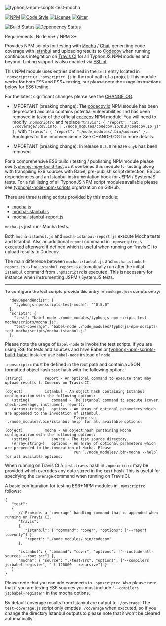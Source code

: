 ![typhonjs-npm-scripts-test-mocha](https://i.imgur.com/2mhnLT8.png)

[![NPM](https://img.shields.io/npm/v/typhonjs-npm-scripts-test-mocha.svg?label=npm)](https://www.npmjs.com/package/typhonjs-npm-scripts-test-mocha)
[![Code Style](https://img.shields.io/badge/code%20style-allman-yellowgreen.svg?style=flat)](https://en.wikipedia.org/wiki/Indent_style#Allman_style)
[![License](https://img.shields.io/badge/license-MPLv2-yellowgreen.svg?style=flat)](https://github.com/typhonjs-node-npm-scripts/typhonjs-npm-scripts-test-mocha/blob/master/LICENSE)
[![Gitter](https://img.shields.io/gitter/room/typhonjs/TyphonJS.svg)](https://gitter.im/typhonjs/TyphonJS)

[![Build Status](https://travis-ci.org/typhonjs-node-npm-scripts/typhonjs-npm-scripts-test-mocha.svg?branch=master)](https://travis-ci.org/typhonjs-node-npm-scripts/typhonjs-npm-scripts-test-mocha)
[![Dependency Status](https://www.versioneye.com/user/projects/56e5a053df573d0043113afe/badge.svg?style=flat)](https://www.versioneye.com/user/projects/56e5a053df573d0043113afe)

Requirements: Node v5+ / NPM 3+

Provides NPM scripts for testing with [Mocha](https://mochajs.org/) / [Chai](http://chaijs.com/), generating code coverage with [Istanbul](https://gotwarlost.github.io/istanbul/) and uploading results to [Codecov](https://codecov.io/) when running continuous integration on [Travis CI](https://travis-ci.org/) for all TyphonJS NPM modules and beyond. Linting support is also enabled via [ESLint](http://eslint.org/).

This NPM module uses entries defined in the `test` entry located in `.npmscriptrc` or `.npmscriptrc.js` in the root path of a project. This module works for both ES5 and ES6+ testing, but please note the usage instructions below for ES6 testing.

For the latest significant changes please see the [CHANGELOG](https://github.com/typhonjs-node-npm-scripts/typhonjs-npm-scripts-test-mocha/blob/master/CHANGELOG.md).

- IMPORTANT (breaking change): The [codecov.io](https://github.com/cainus/codecov.io) NPM module has been deprecated and also contains potential vulnerabilities and has been removed in favor of the official [codecov](https://www.npmjs.com/package/codecov) NPM module. You will need to modify `.npmscriptrc` and replace `"travis": { "report": "cat ./coverage/lcov.info | ./node_modules/codecov.io/bin/codecov.io.js" },` with `"travis": { "report": "./node_modules/.bin/codecov" },`. Apologies for the inconvencience. See CHANGELOG for more details.

- IMPORTANT (breaking change): In release `0.5.0` release `snyk` has been removed.

For a comprehensive ES6 build / testing / publishing NPM module please see [typhonjs-npm-build-test](https://www.npmjs.com/package/typhonjs-npm-build-test) as it combines this module for testing  along with transpiling ES6 sources with Babel, pre-publish script detection, ESDoc dependencies and an Istanbul instrumentation hook for JSPM / SystemJS tests. For a full listing of all TyphonJS NPM script modules available please see [typhonjs-node-npm-scripts](https://github.com/typhonjs-node-npm-scripts) organization on GitHub.

There are three testing scripts provided by this module:

- [mocha.js](https://github.com/typhonjs-node-npm-scripts/typhonjs-npm-scripts-test-mocha/blob/master/scripts/mocha.js)
- [mocha-istanbul.js](https://github.com/typhonjs-node-npm-scripts/typhonjs-npm-scripts-test-mocha/blob/master/scripts/mocha-istanbul.js)
- [mocha-istanbul-report.js](https://github.com/typhonjs-node-npm-scripts/typhonjs-npm-scripts-test-mocha/blob/master/scripts/mocha-istanbul-report.js)

`mocha.js` just runs Mocha tests.

Both `mocha-istanbul.js` and `mocha-istanbul-report.js` execute Mocha tests and Istanbul. Also an additional `report` command in `.npmscriptrc` is executed afterward if defined which is useful when running on Travis CI to upload results to Codecov.

The main difference between `mocha-istanbul.js` and `mocha-istanbul-report.js` is that `istanbul report` is automatically run after the initial `istanbul` command from `.npmscriptrc` is executed. This is necessary for instance when instrumenting JSPM / SystemJS tests.

------

To configure the test scripts provide this entry in `package.json` scripts entry:

```
  "devDependencies": {
    "typhonjs-npm-scripts-test-mocha": "^0.5.0"
  },
  "scripts": {
    "test": "babel-node ./node_modules/typhonjs-npm-scripts-test-mocha/scripts/mocha.js",
    "test-coverage": "babel-node ./node_modules/typhonjs-npm-scripts-test-mocha/scripts/mocha-istanbul.js"
  },
```

Please note the usage of `babel-node` to invoke the test scripts. If you are using ES6 for tests and sources and have Babel or [typhonjs-npm-scripts-build-babel](https://www.npmjs.com/package/typhonjs-npm-scripts-build-babel) installed use `babel-node` instead of `node`.

`.npmscriptrc` must be defined in the root path and contain a JSON formatted object hash `test` hash
with the following options:
```
(string)          report - An optional command to execute that may upload results to Codecov on Travis CI.

(object)          istanbul - An object hash containing Istanbul configuration with the following options:
   (string)          command - The Istanbul command to execute (cover, check-coverage, instrument, report).
   (Array<string>)   options - An array of optional parameters which are appended to the invocation of Istanbul.
                               Please run `./node_modules/.bin/istanbul help` for all available options.
                               
(object)          mocha - An object hash containing Mocha configuration with the following options:
   (string)          source - The test source directory.
   (Array<string>)   options - An array of optional parameters which are prepended to the invocation of Mocha. Please
                               run `./node_modules/.bin/mocha --help` for all available options.
```

When running on Travis CI a `test.travis` hash in `.npmscriptrc` may be provided which overrides any
data stored in the `test` hash. This is useful for specifying the `coverage` command when running on Travis CI.

A basic configuration for testing ES6+ NPM modules in `.npmscriptrc` follows:
```
{
   "test":
   {
      // Provides a `coverage` handling command that is appended when running on Travis CI.
      "travis":
      {
         "istanbul": { "command": "cover", "options": ["--report lcovonly"] },
         "report": "./node_modules/.bin/codecov"
      },

      "istanbul": { "command": "cover", "options": ["--include-all-sources --root src"] },
      "mocha": { "source": "./test/src", "options": ["--compilers js:babel-register", "-t 120000 --recursive"] }
   }
}
```

Please note that you can add comments to `.npmscriptrc`. Also please note that if you are testing ES6 sources you must include `"--compilers js:babel-register"` in the mocha options. 

By default coverage results from Istanbul are output to `./coverage`. The `test-coverage.js` script only empties `./coverage` when executed, so if you change the directory Istanbul outputs to please note that it won't be cleared automatically.
